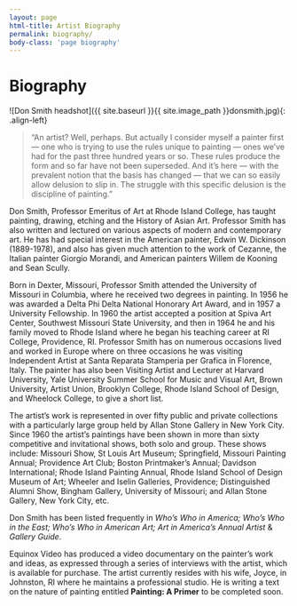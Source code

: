 ```yaml
---
layout: page
html-title: Artist Biography
permalink: biography/
body-class: 'page biography'
---
```


# Biography

![Don Smith headshot]({{ site.baseurl }}{{ site.image_path }}donsmith.jpg){: .align-left}

> “An artist? Well, perhaps. But actually I consider myself a painter first — one who is trying to use the rules unique to painting — ones we’ve had for the past three hundred years or so. These rules produce the form and so far have not been superseded. And it’s here — with the prevalent notion that the basis has changed — that we can so easily allow delusion to slip in. The struggle with this specific delusion is the discipline of painting.”

Don Smith, Professor Emeritus of Art at Rhode Island College, has taught painting, drawing, etching and the History of Asian Art. Professor Smith has also written and lectured on various aspects of modern and contemporary art. He has had special interest in the American painter, Edwin W. Dickinson (1889-1978), and also has given much attention to the work of Cezanne, the Italian painter Giorgio Morandi, and American painters Willem de Kooning and Sean Scully.

Born in Dexter, Missouri, Professor Smith attended the University of Missouri in Columbia, where he received two degrees in painting. In 1956 he was awarded a Delta Phi Delta National Honorary Art Award, and in 1957 a University Fellowship. In 1960 the artist accepted a position at Spiva Art Center, Southwest Missouri State University, and then in 1964 he and his family moved to Rhode Island where he began his teaching career at RI College, Providence, RI. Professor Smith has on numerous occasions lived and worked in Europe where on three occasions he was visiting Independent Artist at Santa Reparata Stamperia per Grafica in Florence, Italy. The painter has also been Visiting Artist and Lecturer at Harvard University, Yale University Summer School for Music and Visual Art, Brown University, Artist Union, Brooklyn College, Rhode Island School of Design, and Wheelock College, to give a short list.

The artist’s work is represented in over fifty public and private collections with a particularly large group held by Allan Stone Gallery in New York City. Since 1960 the artist’s paintings have been shown in more than sixty competitive and invitational shows, both solo and group. These shows include: Missouri Show, St Louis Art Museum; Springfield, Missouri Painting Annual; Providence Art Club; Boston Printmaker’s Annual; Davidson International; Rhode Island Painting Annual, Rhode Island School of Design Museum of Art; Wheeler and Iselin Galleries, Providence; Distinguished Alumni Show, Bingham Gallery, University of Missouri; and Allan Stone Gallery, New York City, etc.

Don Smith has been listed frequently in _Who’s Who in America; Who’s Who in the East; Who’s Who in American Art; Art in America’s Annual Artist_ &amp; _Gallery Guide_.

Equinox Video has produced a video documentary on the painter’s work and ideas, as expressed through a series of interviews with the artist, which is available for purchase. The artist currently resides with his wife, Joyce, in Johnston, RI where he maintains a professional studio. He is writing a text on the nature of painting entitled **Painting: A Primer** to be completed soon. 
